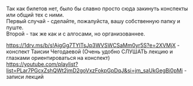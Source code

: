 Так как билетов нет, было бы славно просто сюда закинуть конспекты или общий тех с ними.  
Первый случай - сделайте, пожалуйста, вашу собственную папку и пуште.  
Второй - так же как и с алгосами, но организованнее.  

https://1drv.ms/b/s!AjgGg7TYlTsJp3WVSWCSaMm0yr5S?e=2XVMjX - конспект Таисии Чегодаевой (Очень удобно СЛУШАТЬ лекцию и глазками ориентироваться на конспект)  
https://youtube.com/playlist?list=PLar7PGcxZshQWt2jmD2goVxzFokpGpDqJ&si=jm_saUkGegBi0pMi - записи лекций
